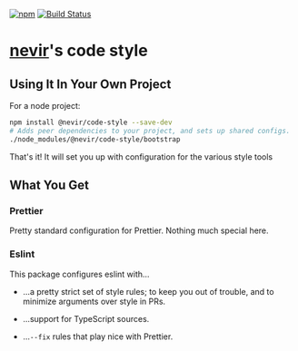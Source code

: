 [![npm](https://img.shields.io/npm/v/@nevir/code-style.svg)](https://www.npmjs.com/package/@nevir/code-style)
[![Build Status](https://img.shields.io/circleci/project/github/nevir/code-style/master.svg)](https://circleci.com/gh/nevir/workflows/code-style)

# [nevir](https://github.com/nevir)'s code style

## Using It In Your Own Project

For a node project:

```sh
npm install @nevir/code-style --save-dev
# Adds peer dependencies to your project, and sets up shared configs.
./node_modules/@nevir/code-style/bootstrap
```

That's it! It will set you up with configuration for the various style tools

## What You Get

### Prettier

Pretty standard configuration for Prettier. Nothing much special here.

### Eslint

This package configures eslint with…

* …a pretty strict set of style rules; to keep you out of trouble, and to minimize arguments over style in PRs.

* …support for TypeScript sources.

* …`--fix` rules that play nice with Prettier.
